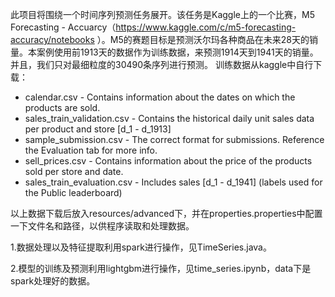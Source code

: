 此项目将围绕一个时间序列预测任务展开。该任务是Kaggle上的一个比赛，M5 Forecasting - Accuarcy（https://www.kaggle.com/c/m5-forecasting-accuracy/notebooks ）。M5的赛题目标是预测沃尔玛各种商品在未来28天的销量。本案例使用前1913天的数据作为训练数据，来预测1914天到1941天的销量。并且，我们只对最细粒度的30490条序列进行预测。
训练数据从kaggle中自行下载：

- calendar.csv - Contains information about the dates on which the products are sold.
- sales_train_validation.csv - Contains the historical daily unit sales data per product and store [d_1 - d_1913]
- sample_submission.csv - The correct format for submissions. Reference the Evaluation tab for more info.
- sell_prices.csv - Contains information about the price of the products sold per store and date.
- sales_train_evaluation.csv - Includes sales [d_1 - d_1941] (labels used for the Public leaderboard)

以上数据下载后放入resources/advanced下，并在properties.properties中配置一下文件名和路径，以供程序读取和处理数据。

1.数据处理以及特征提取利用spark进行操作，见TimeSeries.java。

2.模型的训练及预测利用lightgbm进行操作，见time_series.ipynb，data下是spark处理好的数据。
